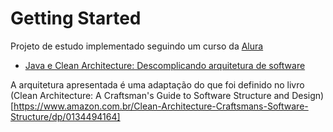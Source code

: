 # Getting Started
Projeto de estudo implementado seguindo um curso da [Alura](https://www.alura.com.br/)
* [Java e Clean Architecture: Descomplicando arquitetura de software](https://cursos.alura.com.br/course/java-clean-architecture)

A arquitetura apresentada é uma adaptação do que foi definido no livro (Clean Architecture: A Craftsman's Guide to Software Structure and Design)[https://www.amazon.com.br/Clean-Architecture-Craftsmans-Software-Structure/dp/0134494164]
